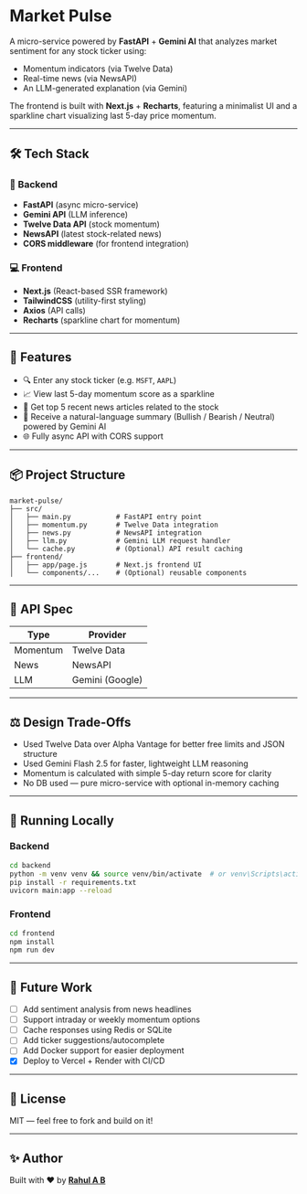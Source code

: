 # Market Pulse

A micro-service powered by **FastAPI** + **Gemini AI** that analyzes market sentiment for any stock ticker using:
- Momentum indicators (via Twelve Data)
- Real-time news (via NewsAPI)
- An LLM-generated explanation (via Gemini)

The frontend is built with **Next.js** + **Recharts**, featuring a minimalist UI and a sparkline chart visualizing last 5-day price momentum.

---

## 🛠️ Tech Stack

### 🔧 Backend
- **FastAPI** (async micro-service)
- **Gemini API** (LLM inference)
- **Twelve Data API** (stock momentum)
- **NewsAPI** (latest stock-related news)
- **CORS middleware** (for frontend integration)

### 💻 Frontend
- **Next.js** (React-based SSR framework)
- **TailwindCSS** (utility-first styling)
- **Axios** (API calls)
- **Recharts** (sparkline chart for momentum)

---

## 🚀 Features

- 🔍 Enter any stock ticker (e.g. `MSFT`, `AAPL`)
- 📈 View last 5-day momentum score as a sparkline
- 📰 Get top 5 recent news articles related to the stock
- 🧠 Receive a natural-language summary (Bullish / Bearish / Neutral) powered by Gemini AI
- 🌐 Fully async API with CORS support

---

## 📦 Project Structure

```
market-pulse/
├── src/
│   ├── main.py           # FastAPI entry point
│   ├── momentum.py       # Twelve Data integration
│   ├── news.py           # NewsAPI integration
│   ├── llm.py            # Gemini LLM request handler
│   └── cache.py          # (Optional) API result caching
├── frontend/
│   ├── app/page.js       # Next.js frontend UI
│   └── components/...    # (Optional) reusable components
```

---

## 🔑 API Spec

| Type     | Provider       |
|----------|----------------|
| Momentum | Twelve Data     |
| News     | NewsAPI         |
| LLM      | Gemini (Google) |

---

## ⚖️ Design Trade-Offs

- Used Twelve Data over Alpha Vantage for better free limits and JSON structure
- Used Gemini Flash 2.5 for faster, lightweight LLM reasoning
- Momentum is calculated with simple 5-day return score for clarity
- No DB used — pure micro-service with optional in-memory caching

---

## 🧪 Running Locally

### Backend
```bash
cd backend
python -m venv venv && source venv/bin/activate  # or venv\Scripts\activate on Windows
pip install -r requirements.txt
uvicorn main:app --reload
```

### Frontend
```bash
cd frontend
npm install
npm run dev
```

---

## 🧠 Future Work

- [ ] Add sentiment analysis from news headlines
- [ ] Support intraday or weekly momentum options
- [ ] Cache responses using Redis or SQLite
- [ ] Add ticker suggestions/autocomplete
- [ ] Add Docker support for easier deployment
- [x] Deploy to Vercel + Render with CI/CD

---

## 📄 License

MIT — feel free to fork and build on it!

---

## ✨ Author

Built with ❤️ by **[Rahul A B](https://github.com/klrab3490)**

